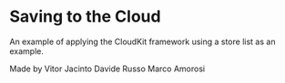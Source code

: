 # Saving to the Cloud

An example of applying the CloudKit framework using a store list as an example.

Made by
Vitor Jacinto
Davide Russo
Marco Amorosi
